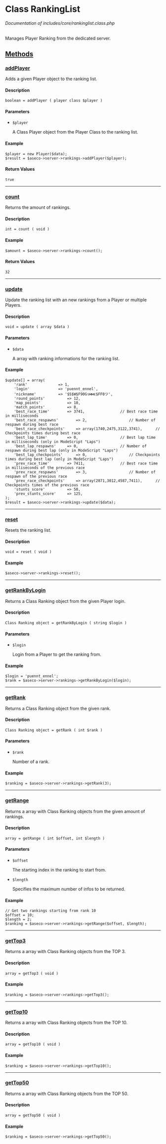 # Class RankingList
###### Documentation of includes/core/rankinglist.class.php

Manages Player Ranking from the dedicated server.



## [Methods](_#Methods)


### [addPlayer](_#addPlayer)
Adds a given Player object to the ranking list.

#### Description
	boolean = addPlayer ( player class $player )


#### Parameters
*	`$player`

	A Class Player object from the Player Class to the ranking list.


#### Example
	$player = new Player($data);
	$result = $aseco->server->rankings->addPlayer($player);


#### Return Values
	true



***



### [count](_#count)
Returns the amount of rankings.


#### Description
	int = count ( void )


#### Example
	$amount = $aseco->server->rankings->count();


#### Return Values
	32



***



### [update](_#update)
Update the ranking list with an new rankings from a Player or multiple Players.


#### Description
	void = update ( array $data )


#### Parameters
*	`$data`

	A array with ranking informations for the ranking list.


#### Example
	$update[] = array(
		'rank'				=> 1,
		'login'				=> 'puennt_ennel',
		'nickname'			=> '$S$W$F90Gιммє$FF0ツ',
		'round_points'			=> 12,
		'map_points'			=> 10,
		'match_points'			=> 8,
		'best_race_time'		=> 3741,				// Best race time in milliseconds
		'best_race_respawns'		=> 2,					// Number of respawn during best race
		'best_race_checkpoints'		=> array(1740,2475,3122,3741),		// Checkpoints times during best race
		'best_lap_time'			=> 0,					// Best lap time in milliseconds (only in ModeScript "Laps")
		'best_lap_respawns'		=> 0,					// Number of respawn during best lap (only in ModeScript "Laps")
		'best_lap_checkpoints'		=> 0,					// Checkpoints times during best lap (only in ModeScript "Laps")
		'prev_race_time'		=> 7411,				// Best race time in milliseconds of the previous race
		'prev_race_respawns'		=> 3,					// Number of respawn of the previous race
		'prev_race_checkpoints'		=> array(2871,3012,4587,7411),		// Checkpoints times of the previous race
		'stunts_score'			=> 50,
		'prev_stunts_score'		=> 125,
	);
	$result = $aseco->server->rankings->update($data);



***



### [reset](_#reset)
Resets the ranking list.


#### Description
	void = reset ( void )


#### Example
	$aseco->server->rankings->reset();



***



### [getRankByLogin](_#getRankByLogin)
Returns a Class Ranking object from the given Player login.


#### Description
	Class Ranking object = getRankByLogin ( string $login )


#### Parameters
*	`$login`

	Login from a Player to get the ranking from.


#### Example
	$login = 'puennt_ennel';
	$rank = $aseco->server->rankings->getRankByLogin($login);



***



### [getRank](_#getRank)
Returns a Class Ranking object from the given rank.


#### Description
	Class Ranking object = getRank ( int $rank )


#### Parameters
*	`$rank`

	Number of a rank.


#### Example
	$ranking = $aseco->server->rankings->getRank(3);



***



### [getRange](_#getRange)
Returns a array with Class Ranking objects from the given amount of rankings.


#### Description
	array = getRange ( int $offset, int $length )


#### Parameters
*	`$offset`

	The starting index in the ranking to start from.

*	`$length`

	Specifies the maximum number of infos to be returned.


#### Example
	// Get two rankings starting from rank 10
	$offset = 10;
	$length = 2;
	$ranking = $aseco->server->rankings->getRange($offset, $length);



***



### [getTop3](_#getTop3)
Returns a array with Class Ranking objects from the TOP 3.


#### Description
	array = getTop3 ( void )


#### Example
	$ranking = $aseco->server->rankings->getTop3();



***



### [getTop10](_#getTop10)
Returns a array with Class Ranking objects from the TOP 10.


#### Description
	array = getTop10 ( void )


#### Example
	$ranking = $aseco->server->rankings->getTop10();



***



### [getTop50](_#getTop50)
Returns a array with Class Ranking objects from the TOP 50.


#### Description
	array = getTop50 ( void )


#### Example
	$ranking = $aseco->server->rankings->getTop50();
